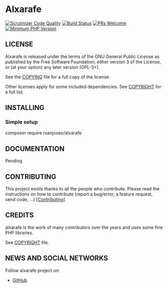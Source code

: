 # Alxarafe

[![Scrutinizer Code Quality](https://scrutinizer-ci.com/g/rsanjoseo/alxarafe/badges/quality-score.png?b=main)](https://scrutinizer-ci.com/g/rsanjoseo/alxarafe/?branch=main)
[![Build Status](https://scrutinizer-ci.com/g/rsanjoseo/alxarafe/badges/build.png?b=main)](https://scrutinizer-ci.com/g/rsanjoseo/alxarafe/build-status/main)
[![PRs Welcome](https://img.shields.io/badge/PRs-welcome-brightgreen.svg)](https://github.com/rsanjoseo/alxarafe/issues?utf8=✓&q=is%3Aopen%20is%3Aissue)
[![Minimum PHP Version](https://img.shields.io/badge/php-%3E%3D%208.2-8892BF.svg?style=flat-square)](https://php.net/)

## LICENSE

Alxarafe is released under the terms of the GNU General Public License as published by the Free Software Foundation; either version 3 of the License, or (at your option) any later version (GPL-3+).

See the [COPYING](https://github.com/rsanjoseo/alxarafe/blob/develop/COPYING) file for a full copy of the license.

Other licenses apply for some included dependencies. See [COPYRIGHT](https://github.com/rsanjoseo/alxarafe/blob/develop/COPYRIGHT) for a full list.

## INSTALLING

### Simple setup

composer require rsanjoseo/alxarafe

## DOCUMENTATION

Pending

## CONTRIBUTING

This project exists thanks to all the people who contribute.
Please read the instructions on how to contribute (report a bug/error, a feature request, send code, ...)  [[Contributing](https://github.com/rsanjoseo/alxarafe/blob/develop/.github/CONTRIBUTING.md)]

## CREDITS

alxarafe is the work of many contributors over the years and uses some fine PHP libraries.

See [COPYRIGHT](https://github.com/rsanjoseo/alxarafe/blob/develop/COPYRIGHT) file.

## NEWS AND SOCIAL NETWORKS

Follow alxarafe project on:

- [GitHub](https://github.com/rsanjoseo/alxarafe)
